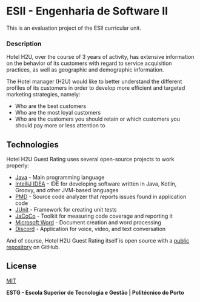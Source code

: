 # ESII - Engenharia de Software II

This is an evaluation project of the ESII curricular unit.

### Description

Hotel H2U, over the course of 3 years of activity, has extensive information on the behavior of its customers with regard to service acquisition practices, as well as geographic and demographic information.

The Hotel manager (H2U) would like to better understand the different profiles of its customers in order to develop more efficient and targeted marketing strategies, namely:

- Who are the best customers
- Who are the most loyal customers
- Who are the customers you should retain or which customers you should pay more or less attention to

## Technologies

Hotel H2U Guest Rating uses several open-source projects to work properly:

- [Java](https://www.java.com/) - Main programming language
- [IntelliJ IDEA](https://www.jetbrains.com/idea/) - IDE for developing software written in Java, Kotlin, Groovy, and other JVM-based languages
- [PMD](https://pmd.github.io/) - Source code analyzer that reports issues found in application code
- [JUnit](https://junit.org/) - Framework for creating unit tests
- [JaCoCo](https://www.jacoco.org/) - Toolkit for measuring code coverage and reporting it
- [Microsoft Word](https://www.microsoft.com/pt-pt/microsoft-365/word/) - Document creation and word processing
- [Discord](https://discord.com/) - Application for voice, video, and text conversation

And of course, Hotel H2U Guest Rating itself is open source with a [public repository](https://github.com/WallQ/ESII) on GitHub.
 
## License

[MIT](https://github.com/WallQ/ESII/blob/master/LICENSE)

**ESTG - Escola Superior de Tecnologia e Gestão | Politécnico do Porto**

